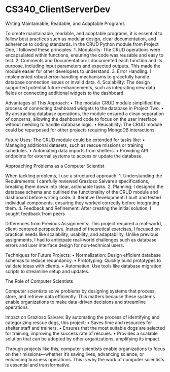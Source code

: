# CS340_ClientServerDev
Writing Maintainable, Readable, and Adaptable Programs

To create maintainable, readable, and adaptable programs, it is essential to follow best practices such as modular design, clear documentation, and adherence to coding standards. In the CRUD Python module from Project One, I followed these principles:
	1.	Modularity: The CRUD operations were encapsulated within functions, ensuring the code was reusable and easy to test.
	2.	Comments and Documentation: I documented each function and its purpose, including input parameters and expected outputs. This made the module easier for other developers to understand.
	3.	Error Handling: I implemented robust error-handling mechanisms to gracefully handle database connection issues or invalid data.
	4.	Scalability: The design supported potential future enhancements, such as integrating new data fields or connecting additional widgets to the dashboard.

Advantages of This Approach:
	•	The modular CRUD module simplified the process of connecting dashboard widgets to the database in Project Two.
	•	By abstracting database operations, the module ensured a clean separation of concerns, allowing the dashboard code to focus on the user interface without needing to handle database logic.
	•	Reusability: The CRUD module could be repurposed for other projects requiring MongoDB interactions.

Future Uses:
The CRUD module could be extended for tasks like:
	•	Managing additional datasets, such as rescue missions or training schedules.
	•	Automating data imports from shelters.
	•	Providing API endpoints for external systems to access or update the database.

Approaching Problems as a Computer Scientist

When tackling problems, I use a structured approach:
	1.	Understanding the Requirements: I carefully reviewed Grazioso Salvare’s specifications, breaking them down into clear, actionable tasks.
	2.	Planning: I designed the database schema and outlined the functionality of the CRUD module and dashboard before writing code.
	3.	Iterative Development: I built and tested individual components, ensuring they worked correctly before integrating them.
	4.	Feedback and Refinement: After creating the initial solution, I sought feedback from peers

Differences from Previous Assignments:
This project required a real-world, client-centered perspective. Instead of theoretical exercises, I focused on practical needs like scalability, usability, and adaptability. Unlike previous assignments, I had to anticipate real-world challenges such as database errors and user interface design for non-technical users.

Techniques for Future Projects:
	•	Normalization: Design efficient database schemas to reduce redundancy.
	•	Prototyping: Quickly build prototypes to validate ideas with clients.
	•	Automation: Use tools like database migration scripts to streamline setup and updates.

The Role of Computer Scientists

Computer scientists solve problems by designing systems that process, store, and retrieve data efficiently. This matters because these systems enable organizations to make data-driven decisions and streamline operations.

Impact on Grazioso Salvare:
By automating the process of identifying and categorizing rescue dogs, this project:
	•	Saves time and resources for shelter staff and trainers.
	•	Ensures that the most suitable dogs are selected for training, improving the success rate of rescues.
	•	Provides a scalable solution that can be adopted by other organizations, amplifying its impact.

Through projects like this, computer scientists enable organizations to focus on their missions—whether it’s saving lives, advancing science, or enhancing business operations. This is why the work of computer scientists is essential and transformative.

